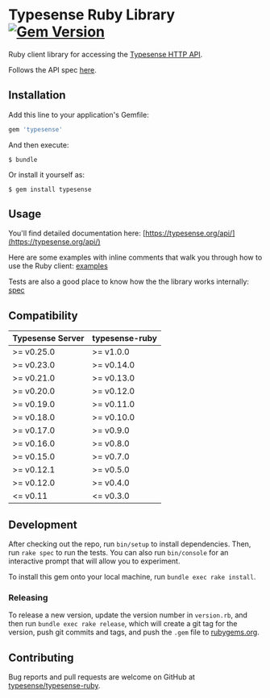 # Typesense Ruby Library [![Gem Version](https://badge.fury.io/rb/typesense.svg)](https://badge.fury.io/rb/typesense) 


Ruby client library for accessing the [Typesense HTTP API](https://github.com/typesense/typesense).

Follows the API spec [here](https://github.com/typesense/typesense-api-spec).

## Installation

Add this line to your application's Gemfile:

```ruby
gem 'typesense'
```

And then execute:

    $ bundle

Or install it yourself as:

    $ gem install typesense

## Usage

You'll find detailed documentation here: [https://typesense.org/api/](https://typesense.org/api/)

Here are some examples with inline comments that walk you through how to use the Ruby client: [examples](examples)

Tests are also a good place to know how the the library works internally: [spec](spec)

## Compatibility

| Typesense Server | typesense-ruby |
|------------------|----------------|
| \>= v0.25.0      | \>= v1.0.0     |
| \>= v0.23.0      | \>= v0.14.0    |
| \>= v0.21.0      | \>= v0.13.0    |
| \>= v0.20.0      | \>= v0.12.0    |
| \>= v0.19.0      | \>= v0.11.0    |
| \>= v0.18.0      | \>= v0.10.0    |
| \>= v0.17.0      | \>= v0.9.0     |
| \>= v0.16.0      | \>= v0.8.0     |
| \>= v0.15.0      | \>= v0.7.0     |
| \>= v0.12.1      | \>= v0.5.0     |
| \>= v0.12.0      | \>= v0.4.0     |
| <= v0.11         | <= v0.3.0      |

## Development

After checking out the repo, run `bin/setup` to install dependencies. Then, run `rake spec` to run the tests. You can also run `bin/console` for an interactive prompt that will allow you to experiment.

To install this gem onto your local machine, run `bundle exec rake install`. 

### Releasing

To release a new version, update the version number in `version.rb`, and then run `bundle exec rake release`, which will create a git tag for the version, push git commits and tags, and push the `.gem` file to [rubygems.org](https://rubygems.org).

## Contributing

Bug reports and pull requests are welcome on GitHub at [typesense/typesense-ruby](https://github.com/typesense/typesense-ruby).
